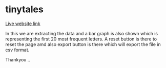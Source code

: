 # tinytales
[Live website link](https://effulgent-squirrel-0c5053.netlify.app/)

In this we are extracting the data and a bar graph is also shown which is representing the first 20 most frequent letters.
A reset button is there to reset the page amd also export button is there which will export the file in csv format.

Thankyou ..

